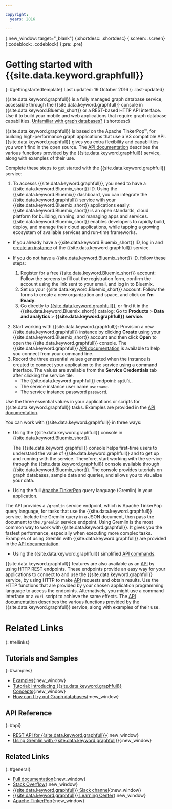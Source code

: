 ```yaml
---

copyright:
  years: 2016

---
```


{:new_window: target="_blank"}
{:shortdesc: .shortdesc}
{:screen: .screen}
{:codeblock: .codeblock}
{:pre: .pre}

# Getting started with {{site.data.keyword.graphfull}}
{: #gettingstartedtemplate}
Last updated: 19 October 2016
{: .last-updated}

{{site.data.keyword.graphfull}} is a fully managed graph database service, accessible through the {{site.data.keyword.graphfull}} console in {{site.data.keyword.Bluemix_short}} or a REST-based HTTP API interface. Use it to build your mobile and web applications that require graph database capabilities. [Unfamiliar with graph databases?](https://developer.ibm.com/clouddataservices/docs/graph/)
{:shortdesc}

{{site.data.keyword.graphfull}} is based on the Apache TinkerPop&trade;, for building high-performance graph applications that use a V3 compatible API.
{{site.data.keyword.graphfull}} gives you extra flexibility and capabilities you won't find in the open source. The [API documentation](https://ibm-graph-docs.ng.bluemix.net/api.html) describes the various functions provided by the {{site.data.keyword.graphfull}} service, along with examples of their use.

Complete these steps to get started with the {{site.data.keyword.graphfull}} service:

1. To accesss {{site.data.keyword.graphfull}}, you need to have a {{site.data.keyword.Bluemix_short}} ID.  Using the {{site.data.keyword.Bluemix}} dashboard,
you can integrate the {{site.data.keyword.graphfull}} service with your {{site.data.keyword.Bluemix_short}} applications easily.
{{site.data.keyword.Bluemix_short}} is an open standards, cloud platform for building, running, and managing apps and services. {{site.data.keyword.Bluemix_short}} enables developers to rapidly build, deploy, and manage their cloud applications, while tapping a growing ecosystem of available services and run-time frameworks.

  - If you already have a {{site.data.keyword.Bluemix_short}} ID, log in and [create an instance](https://www.ng.bluemix.net/docs/services/reqnsi.html#req_instance) of the {{site.data.keyword.graphfull}} service.

  - If you do not have a {{site.data.keyword.Bluemix_short}} ID, follow these steps:
    1. Register for a free {{site.data.keyword.Bluemix_short}} account: Follow the screens to fill out the registration form, confirm the account using the link sent to your email, and log in to Bluemix.
    2. Set up your {{site.data.keyword.Bluemix_short}} account: Follow the forms to create a new organization and space, and click on **I’m Ready**.
    3. Go directly to [{{site.data.keyword.graphfull}}]( https://console.ng.bluemix.net/catalog/services/ibm-graph/?cm_mc_uid=70214621144714763644460&cm_mc_sid_50200000=1476432359), or find it in the {{site.data.keyword.Bluemix_short}} catalog: Go to **Products** > **Data and analytics** > **{{site.data.keyword.graphfull}} service**.
2. Start working with {{site.data.keyword.graphfull}}: Provision a new {{site.data.keyword.graphfull}} instance by clicking **Create** using your {{site.data.keyword.Bluemix_short}} account and then click **Open** to open the {{site.data.keyword.graphfull}} console. The {{site.data.keyword.graphfull}} [API documentation](https://ibm-graph-docs.ng.bluemix.net/api.html) is available to help you connect from your command line.
3. Record the three essential values generated when the instance is created to connect your application to the service using a command interface. The values are available from the **Service Credentials** tab after clicking the service tile.
	*	The {{site.data.keyword.graphfull}} endpoint: `apiURL`.
	*	The service instance user name `username`.
	*	The service instance password `password`.

Use the three essential values in your applications or scripts for {{site.data.keyword.graphfull}} tasks. Examples are provided in the [API documentation](https://ibm-graph-docs.ng.bluemix.net/api.html).

You can work with {{site.data.keyword.graphfull}} in three ways:

* Using the {{site.data.keyword.graphfull}} console in {{site.data.keyword.Bluemix_short}}.

  The {{site.data.keyword.graphfull}} console helps first-time users to understand the value of {{site.data.keyword.graphfull}} and to get up and running with the service. Therefore, start working with the service through the {{site.data.keyword.graphfull}} console available through {{site.data.keyword.Bluemix_short}}. The console provides tutorials on graph databases, sample data and queries, and allows you to visualize your data.

*	Using the full [Apache TinkerPop](http://tinkerpop.incubator.apache.org/) query language (Gremlin) in your application.

  The API provides a `/gremlin` service endpoint, which is Apache TinkerPop query language, for tasks that use the {{site.data.keyword.graphfull}} service. Include the Gremlin query in a JSON document, then pass the document to the `/gremlin` service endpoint. Using Gremlin is the most common way to work with {{site.data.keyword.graphfull}}. It gives you the fastest performance, especially when executing more complex tasks. Examples of using Gremlin with {{site.data.keyword.graphfull}} are provided in the [API documentation](https://ibm-graph-docs.ng.bluemix.net/api.html).

*	Using the {{site.data.keyword.graphfull}} simplified [API commands](https://ibm-graph-docs.ng.bluemix.net/api.html).

  {{site.data.keyword.graphfull}} features are also available as an [API](https://ibm-graph-docs.ng.bluemix.net/api.html) by using HTTP REST endpoints. These endpoints provide an easy way for your applications to connect to and use the {{site.data.keyword.graphfull}} service, by using HTTP to make [API](https://ibm-graph-docs.ng.bluemix.net/api.html) requests and obtain results. Use the HTTP functions that are provided by your chosen application programming language to access the endpoints. Alternatively, you might use a command interface or a `curl` script to achieve the same effects. The [API documentation](https://ibm-graph-docs.ng.bluemix.net/api.html) describes the various functions provided by the {{site.data.keyword.graphfull}} service, along with examples of their use.




# Related Links
{: #rellinks}

## Tutorials and Samples
{: #samples}

* [Examples](https://ibm-graph-docs.ng.bluemix.net/examples.html){:new_window}
* [Tutorial: Introducing {{site.data.keyword.graphfull}} Concepts](https://developer.ibm.com/clouddataservices/docs/graph/get-started#intro){:new_window}
* [How can I try out Graph databases](https://developer.ibm.com/clouddataservices/docs/graph/get-started#tryout){:new_window}

## API Reference
{: #api}

* [REST API for {{site.data.keyword.graphfull}}](https://ibm-graph-docs.ng.bluemix.net/api.html){:new_window}
* [Using Gremlin with {{site.data.keyword.graphfull}}](https://ibm-graph-docs.ng.bluemix.net/api.html#gremlin-apis){:new_window}

## Related Links
{: #general}

* [Full documentation](https://ibm-graph-docs.ng.bluemix.net/){:new_window}
* [Stack Overflow](http://stackoverflow.com/questions/tagged/ibm-graph){:new_window}
* [{{site.data.keyword.graphfull}} Slack channel](http://ibm-graph-slackinvite.mybluemix.net/){:new_window}
* [{{site.data.keyword.graphfull}} Learning Center](https://developer.ibm.com/clouddataservices/docs/graph/){:new_window}
* [Apache TinkerPop](http://tinkerpop.incubator.apache.org/){:new_window}
